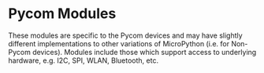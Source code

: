 # Pycom Modules

These modules are specific to the Pycom devices and may have slightly different implementations to other variations of MicroPython \(i.e. for Non-Pycom devices\). Modules include those which support access to underlying hardware, e.g. I2C, SPI, WLAN, Bluetooth, etc.


